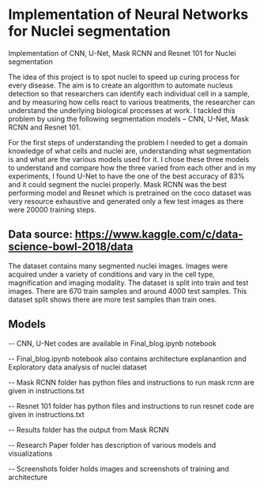 # Implementation of Neural Networks for Nuclei segmentation

Implementation of CNN, U-Net, Mask RCNN and Resnet 101 for Nuclei segmentation

The idea of this project is to spot nuclei to speed up curing process for every disease. The aim is to create an algorithm to automate nucleus detection so that researchers can identify each individual cell in a sample, and by measuring how cells react to various treatments, the researcher can understand the underlying biological processes at work. I tackled this problem by using the following segmentation models – CNN, U-Net, Mask RCNN and Resnet 101. 

For the first steps of understanding the problem I needed to get a domain knowledge of what cells and nuclei are, understanding what segmentation is and what are the various models used for it. I chose these three models to understand and compare how the three varied from each other and in my experiments, I found U-Net to have the one of the best accuracy of 83% and it could segment the nuclei properly. Mask RCNN was the best performing model and Resnet which is pretrained on the coco dataset was very resource exhaustive and generated only a few test images as there were 20000 training steps.

## Data source: https://www.kaggle.com/c/data-science-bowl-2018/data

The dataset contains many segmented nuclei images. Images were acquired under a variety of conditions and vary in the cell type, magnification and imaging modality. The dataset is split into train and test images. There are 670 train samples and around 4000 test samples. This dataset split shows there are more test samples than train ones. 

## Models

-- CNN, U-Net codes are available in Final_blog.ipynb notebook

-- Final_blog.ipynb notebook also contains architecture explanantion and Exploratory data analysis of nuclei dataset

-- Mask RCNN folder has python files and instructions to run mask rcnn are given in instructions.txt

-- Resnet 101 folder has python files and instructions to run resnet code are given in instructions.txt

-- Results folder has the output from Mask RCNN

-- Research Paper folder has description of various models and visualizations

-- Screenshots folder holds images and screenshots of training and architecture






